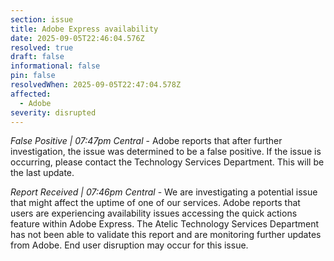 ```yaml
---
section: issue
title: Adobe Express availability
date: 2025-09-05T22:46:04.576Z
resolved: true
draft: false
informational: false
pin: false
resolvedWhen: 2025-09-05T22:47:04.578Z
affected:
  - Adobe
severity: disrupted
---
```

*False Positive | 07:47pm Central* - Adobe reports that after further investigation, the issue was determined to be a false positive. If the issue is occurring, please contact the Technology Services Department. This will be the last update.

*Report Received | 07:46pm Central* - We are investigating a potential issue that might affect the uptime of one of our services. Adobe reports that users are experiencing availability issues accessing the quick actions feature within Adobe Express. The Atelic Technology Services Department has not been able to validate this report and are monitoring further updates from Adobe. End user disruption may occur for this issue.